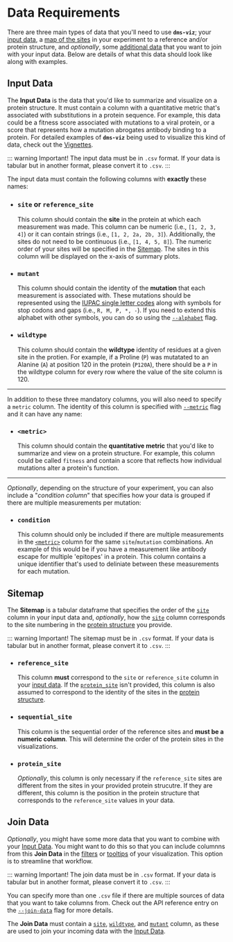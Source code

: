 # Data Requirements

There are three main types of data that you'll need to use **`dms-viz`**; your [input data](), a [map of the sites]() in your experiment to a reference and/or protein structure, and _optionally_, some [additional data]() that you want to join with your input data. Below are details of what this data should look like along with examples.

## Input Data

The **Input Data** is the data that you'd like to summarize and visualize on a protein structure. It must contain a column with a quantitative metric that's associated with substitutions in a protein sequence. For example, this data could be a fitness score associated with mutations to a viral protein, or a score that represents how a mutation abrogates antibody binding to a protein. For detailed examples of **`dms-viz`** being used to visualize this kind of data, check out the [Vignettes]().

::: warning Important!
The input data must be in `.csv` format. If your data is tabular but in another format, please convert it to `.csv`.
:::

The input data must contain the following columns with **exactly** these names:

- ### `site` or `reference_site`

  This column should contain the **site** in the protein at which each measurement was made. This column can be numeric (i.e., `[1, 2, 3, 4]`) or it can contain strings (i.e., `[1, 2, 2a, 2b, 3]`). Additionally, the sites do not need to be continuous (i.e., `[1, 4, 5, 8]`). The numeric order of your sites will be specified in the [Sitemap](). The sites in this column will be displayed on the x-axis of summary plots.

- ### `mutant`

  This column should contain the identity of the **mutation** that each measurement is associated with. These mutations should be represented using the [IUPAC single letter codes](https://www.bioinformatics.org/sms/iupac.html) along with symbols for stop codons and gaps (i.e., `R, M, P, *, -`). If you need to extend this alphabet with other symbols, you can do so using the [`--alphabet`]() flag.

- ### `wildtype`

  This column should contain the **wildtype** identity of residues at a given site in the protien. For example, if a Proline (`P`) was mutatated to an Alanine (`A`) at position 120 in the protein (`P120A`), there should be a `P` in the wildtype column for every row where the value of the site column is 120.

---

In addition to these three mandatory columns, you will also need to specify a `metric` column. The identity of this column is specified with [`--metric`]() flag and it can have any name:

- ### `<metric>`

  This column should contain the **quantitative metric** that you'd like to summarize and view on a protein structure. For example, this column could be called `fitness` and contain a score that reflects how individual mutations alter a protein's function.

---

_Optionally_, depending on the structure of your experiment, you can also include a "_condition column_" that specifies how your data is grouped if there are multiple measurements per mutation:

- ### `condition`

  This column should only be included if there are multiple measurements in the [`<metric>`]() column for the same `site`/`mutation` combinations. An example of this would be if you have a measurement like antibody escape for multiple 'epitopes' in a protein. This column contains a unique identifier that's used to deliniate between these measurements for each mutation.

## Sitemap

The **Sitemap** is a tabular dataframe that specifies the order of the [`site`]() column in your input data and, _optionally_, how the [`site`]() column corresponds to the site numbering in the [protein structure]() you provide.

::: warning Important!
The sitemap must be in `.csv` format. If your data is tabular but in another format, please convert it to `.csv`.
:::

- ### `reference_site`

  This column **must** correspond to the `site` or `reference_site` column in your [input data](). If the [`protein_site`]() isn't provided, this column is also assumed to correspond to the identity of the sites in the [protein structure]().

- ### `sequential_site`

  This column is the sequential order of the reference sites and **must be a numeric column**. This will determine the order of the protein sites in the visualizations.

- ### `protein_site`

  _Optionally_, this column is only necessary if the `reference_site` sites are different from the sites in your provided protein strucutre. If they are different, this column is the position in the protein structure that corresponds to the `reference_site` values in your data.

## Join Data

_Optionally_, you might have some more data that you want to combine with your [Input Data](). You might want to do this so that you can include columnns from this **Join Data** in the [filters]() or [tooltips]() of your visualization. This option is to streamline that workflow.

::: warning Important!
The join data must be in `.csv` format. If your data is tabular but in another format, please convert it to `.csv`.
:::

You can specify more than one `.csv` file if there are multiple sources of data that you want to take columns from. Check out the API reference entry on the [`--join-data`]() flag for more details.

The **Join Data** must contain a [`site`](), [`wildtype`](), and [`mutant`]() column, as these are used to join your incoming data with the [Input Data]().

